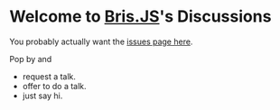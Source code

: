 # Welcome to [Bris.JS](brisjs.com)'s Discussions

You probably actually want the [issues page here](https://github.com/BrisJS/meetups/issues).

Pop by and
* request a talk.
* offer to do a talk.
* just say hi.
